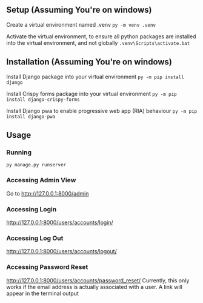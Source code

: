 ## Setup (Assuming You're on windows)

Create a virtual environment named .venv
`py -m venv .venv`

Activate the virtual environment, to ensure all python packages are installed into the virtual environment, and not globally
`.venv\Scripts\activate.bat`

## Installation (Assuming You're on windows)

Install Django package into your virtual environment
`py -m pip install django`

Install Crispy forms package into your virtual environment
`py -m pip install django-crispy-forms`

Install Django pwa to enable progressive web app (RIA) behaviour
`py -m pip install django-pwa`

## Usage

### Running

`py manage.py runserver`

### Accessing Admin View

Go to http://127.0.0.1:8000/admin

### Accessing Login

http://127.0.0.1:8000/users/accounts/login/

### Accessing Log Out

http://127.0.0.1:8000/users/accounts/logout/

### Accessing Password Reset

http://127.0.0.1:8000/users/accounts/password_reset/
Currently, this only works if the email address is actually associated with a user. A link will appear in the terminal output
